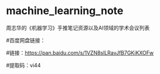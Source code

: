 # machine_learning_note

周志华的《机器学习》手推笔记资源以及AI领域的学术会议列表

#百度网盘链接：

#链接：https://pan.baidu.com/s/1VZN8slLRavJfB7GKiKXOFw 

#提取码：vi44
